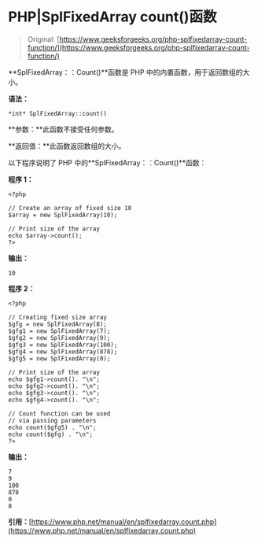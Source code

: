 # PHP|SplFixedArray count()函数

> Original: [https://www.geeksforgeeks.org/php-splfixedarray-count-function/](https://www.geeksforgeeks.org/php-splfixedarray-count-function/)

**SplFixedArray：：Count()**函数是 PHP 中的内置函数，用于返回数组的大小。

**语法：**

```
*int* SplFixedArray::count()
```

**参数：**此函数不接受任何参数。

**返回值：**此函数返回数组的大小。

以下程序说明了 PHP 中的**SplFixedArray：：Count()**函数：

**程序 1：**

```
<?php

// Create an array of fixed size 10
$array = new SplFixedArray(10);

// Print size of the array
echo $array->count();
?>
```

**输出：**

```
10

```

**程序 2：**

```
<?php

// Creating fixed size array
$gfg = new SplFixedArray(8);
$gfg1 = new SplFixedArray(7);
$gfg2 = new SplFixedArray(9);
$gfg3 = new SplFixedArray(100);
$gfg4 = new SplFixedArray(878);
$gfg5 = new SplFixedArray(0);

// Print size of the array
echo $gfg1->count(). "\n";
echo $gfg2->count(). "\n";
echo $gfg3->count(). "\n";
echo $gfg4->count(). "\n";

// Count function can be used
// via passing parameters
echo count($gfg5) . "\n";
echo count($gfg) . "\n";
?>
```

**输出：**

```
7
9
100
878
0
8

```

**引用：**[https://www.php.net/manual/en/splfixedarray.count.php](https://www.php.net/manual/en/splfixedarray.count.php)